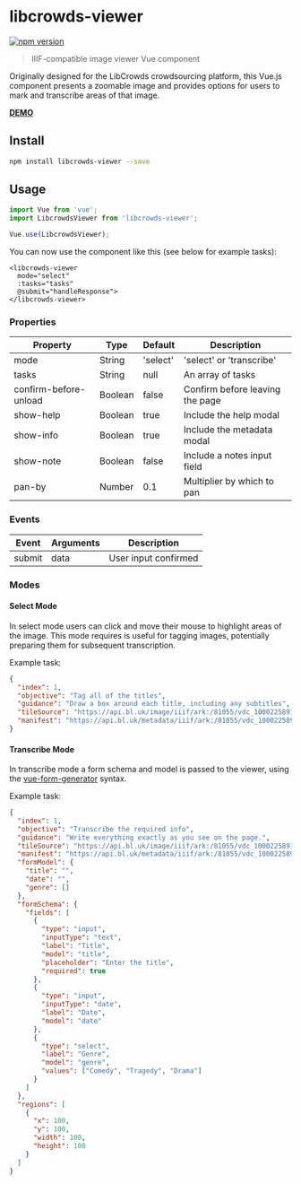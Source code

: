 # libcrowds-viewer

[![npm version](https://badge.fury.io/js/libcrowds-viewer.svg)](https://badge.fury.io/js/libcrowds-viewer)

> IIIF-compatible image viewer Vue component

Originally designed for the LibCrowds crowdsourcing platform, this Vue.js
component presents a zoomable image and provides options for users to mark
and transcribe areas of that image.

[**DEMO**](https://libcrowds.github.io/libcrowds-viewer/)

## Install

```bash
npm install libcrowds-viewer --save
```

## Usage

```js
import Vue from 'vue';
import LibcrowdsViewer from 'libcrowds-viewer';

Vue.use(LibcrowdsViewer);
```

You can now use the component like this (see below for example tasks):

```vue
<libcrowds-viewer
  mode="select"
  :tasks="tasks"
  @submit="handleResponse">
</libcrowds-viewer>
```

### Properties

| Property                | Type          | Default              | Description                     |
|-------------------------|---------------|----------------------|---------------------------------|
| mode                    | String        | 'select'             | 'select' or 'transcribe'        |
| tasks                   | String        | null                 | An array of tasks               |
| confirm-before-unload   | Boolean       | false                | Confirm before leaving the page |
| show-help               | Boolean       | true                 | Include the help modal          |
| show-info               | Boolean       | true                 | Include the metadata modal      |
| show-note               | Boolean       | false                | Include a notes input field     |
| pan-by                  | Number        | 0.1                  | Multiplier by which to pan      |

### Events

| Event         | Arguments     | Description          |
|---------------|---------------|----------------------|
| submit        | data          | User input confirmed |

### Modes

#### Select Mode

In select mode users can click and move their mouse to highlight areas of the
image. This mode requires is useful for tagging images, potentially preparing
them for subsequent transcription.

Example task:

```json
{
  "index": 1,
  "objective": "Tag all of the titles",
  "guidance": "Draw a box around each title, including any subtitles",
  "tileSource": "https://api.bl.uk/image/iiif/ark:/81055/vdc_100022589157.0x000005/info.json",
  "manifest": "https://api.bl.uk/metadata/iiif/ark:/81055/vdc_100022589158.0x000002/manifest.json"
}
```


#### Transcribe Mode

In transcribe mode a form schema and model is passed to the viewer, using the
[vue-form-generator](https://github.com/icebob/vue-form-generator) syntax.

Example task:

```json
{
  "index": 1,
  "objective": "Transcribe the required info",
  "guidance": "Write everything exactly as you see on the page.",
  "tileSource": "https://api.bl.uk/image/iiif/ark:/81055/vdc_100022589157.0x000005/info.json",
  "manifest": "https://api.bl.uk/metadata/iiif/ark:/81055/vdc_100022589158.0x000002/manifest.json",
  "formModel": {
    "title": "",
    "date": "",
    "genre": []
  },
  "formSchema": {
    "fields": [
      {
        "type": "input",
        "inputType": "text",
        "label": "Title",
        "model": "title",
        "placeholder": "Enter the title",
        "required": true
      },
      {
        "type": "input",
        "inputType": "date",
        "label": "Date",
        "model": "date"
      },
      {
        "type": "select",
        "label": "Genre",
        "model": "genre",
        "values": ["Comedy", "Tragedy", "Drama"]
      }
    ]
  },
  "regions": [
    {
      "x": 100,
      "y": 100,
      "width": 100,
      "height": 100
    }
  ]
}
```
